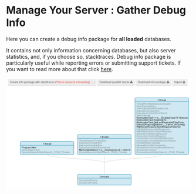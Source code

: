 ﻿# Manage Your Server : Gather Debug Info

Here you can create a debug info package for **all loaded** databases.

It contains not only information concerning databases, but also server statistics, and, if you choose so, stacktraces. Debug info package is particularly useful while reporting errors or submitting support tickets. If you want to read more about that click [here](../../server/troubleshooting/sending-support-ticket).

![Figure 2. Manage Your Server. Restore Database.](images/manage_your_server-gather_debug_info-1.png)